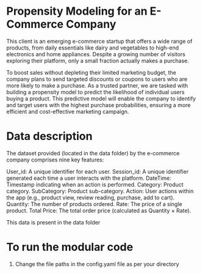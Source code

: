 # Propensity Modeling for an E-Commerce Company

This client is an emerging e-commerce startup that offers a wide range of products, from daily essentials like dairy and vegetables to high-end electronics and home appliances. Despite a growing number of visitors exploring their platform, only a small fraction actually makes a purchase.

To boost sales without depleting their limited marketing budget, the company plans to send targeted discounts or coupons to users who are more likely to make a purchase. As a trusted partner, we are tasked with building a propensity model to predict the likelihood of individual users buying a product. This predictive model will enable the company to identify and target users with the highest purchase probabilities, ensuring a more efficient and cost-effective marketing campaign.



# Data description
The dataset provided (located in the data folder) by the e-commerce company comprises nine key features:

User_id: A unique identifier for each user.
Session_id: A unique identifier generated each time a user interacts with the platform.
DateTime: Timestamp indicating when an action is performed.
Category: Product category.
SubCategory: Product sub-category.
Action: User actions within the app (e.g., product view, review reading, purchase, add to cart).
Quantity: The number of products ordered.
Rate: The price of a single product.
Total Price: The total order price (calculated as Quantity × Rate).

This data is present in the data folder

# To run the modular code

1) Change the file paths in the config.yaml file as per your directory

